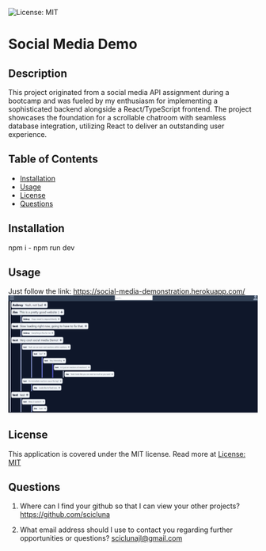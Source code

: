 ![License: MIT](https://img.shields.io/badge/License-MIT-yellow.svg)
  
  # Social Media Demo

  ## Description

This project originated from a social media API assignment during a bootcamp and was fueled by my enthusiasm for implementing a sophisticated backend alongside a React/TypeScript frontend. The project showcases the foundation for a scrollable chatroom with seamless database integration, utilizing React to deliver an outstanding user experience.

  ## Table of Contents

  - [Installation](#installation)
  - [Usage](#usage)
  - [License](#license)
  - [Questions](#questions)

  ## Installation

  npm i - npm run dev

  ## Usage

  Just follow the link: https://social-media-demonstration.herokuapp.com/
  ![](socialmediademo.png)

  ## License

  This application is covered under the MIT license. Read more at [License: MIT](https://opensource.org/licenses/MIT)


  ## Questions

  1. Where can I find your github so that I can view your other projects? https://github.com/scicluna

  2. What email address should I use to contact you regarding further opportunities or questions? sciclunajl@gmail.com
